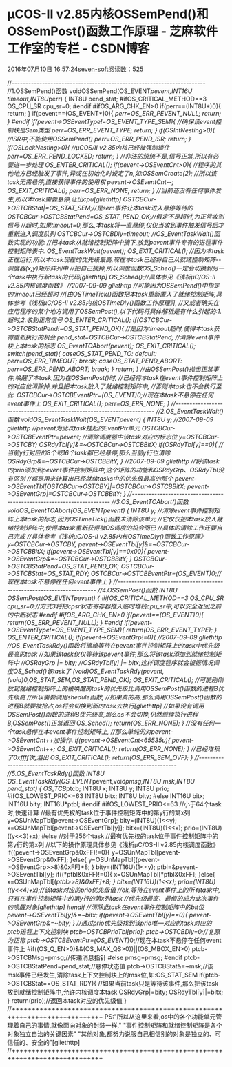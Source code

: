 
# μCOS-II v2.85内核OSSemPend()和OSSemPost()函数工作原理 -  芝麻软件工作室的专栏 - CSDN博客


2016年07月10日 16:57:24[seven-soft](https://me.csdn.net/softn)阅读数：525


//----------------------------------------------------------------------
//1.OSSemPend()函数
voidOSSemPend(OS_EVENT*pevent,INT16U timeout,INT8U*perr)
{
INT8U pend_stat;
\#ifOS_CRITICAL_METHOD==3
OS_CPU_SR cpu_sr=0;
\#endif
\#ifOS_ARG_CHK_EN>0
if(perr==(INT8U*)0){
return;
}
if(pevent==(OS_EVENT*)0){
*perr=OS_ERR_PEVENT_NULL;
return;
}
\#endif
if(pevent->OSEventType!=OS_EVENT_TYPE_SEM){
//确保该event控制块是Sem类型
*perr=OS_ERR_EVENT_TYPE;
return;
}
if(OSIntNesting>0){
//ISR中,不能使用OSSemPend()
*perr=OS_ERR_PEND_ISR;
return;
}
if(OSLockNesting>0){
//μCOS/II v2.85内核已经被强制锁住
*perr=OS_ERR_PEND_LOCKED;
return;
}
//非法的统统不是,信号正常,所以有必要进一步处理
OS_ENTER_CRITICAL();
if(pevent->OSEventCnt>0){
//程序的其他地方已经触发了事件,异或在初始化时设定了n,如:OSSemCreate(2);
//所以该task无需悬停,直接获得事件的使用权
pevent->OSEventCnt--;
OS_EXIT_CRITICAL();
*perr=OS_ERR_NONE;
return;
}
//当前还没有任何事件发生,所以本task需要悬停,让出cpu[gliethttp]
OSTCBCur->OSTCBStat|=OS_STAT_SEM;//是sem事件让本task进入悬停等待的
OSTCBCur->OSTCBStatPend=OS_STAT_PEND_OK;//假定不是超时,为正常收到信号
//超时,如果timeout=0,那么,本task将一直悬停,仅仅当收到事件触发信号后才重新进入调度队列
OSTCBCur->OSTCBDly=timeout;
//OS_EventTaskWait()函数实现的功能:
//把本task从就绪控制矩阵中摘下,放到pevent事件专有的进程事件控制矩阵表中.
OS_EventTaskWait(pevent);
OS_EXIT_CRITICAL();
//因为本task正在运行,所以本task现在的优先级最高,现在本task已经将自己从就绪控制矩阵--调度器(x,y)矩形阵列中
//把自己摘掉,所以调度函数OS_Sched()一定会切换到另一个task中执行新task的代码[gliethttp]
OS_Sched();//具体参见《浅析μC/OS-II v2.85内核调度函数》
//2007-09-09 gliethttp
//可能因为OSSemPend()中指定的timeout已经超时
//[由OSTimeTick()函数把本task重新置入了就绪控制矩阵,具体参考《浅析μC/OS-II v2.85内核OSTimeDly()函数工作原理》],
//又或者确实在应用程序的某个地方调用了OSSemPost(),以下代码将具体解析是有什么引起的:1.超时,2.收到正常信号
OS_ENTER_CRITICAL();
if(OSTCBCur->OSTCBStatPend!=OS_STAT_PEND_OK){
//是因为timeout超时,使得本task获得重新执行的机会
pend_stat=OSTCBCur->OSTCBStatPend;
//清除event事件块上本task的标志
OS_EventTOAbort(pevent);
OS_EXIT_CRITICAL();
switch(pend_stat){
caseOS_STAT_PEND_TO:
default:
*perr=OS_ERR_TIMEOUT;
break;
caseOS_STAT_PEND_ABORT:
*perr=OS_ERR_PEND_ABORT;
break;
}
return;
}
//由OSSemPost()抛出正常事件,唤醒了本task,因为在OSSemPost()时,
//已经将本task在event事件控制矩阵上的对应位清除掉,并且把本task放入了就绪控制矩阵中,
//否则本task也不会执行至此.
OSTCBCur->OSTCBEventPtr=(OS_EVENT*)0;//现在本task不悬停在任何event事件上
OS_EXIT_CRITICAL();
*perr=OS_ERR_NONE;
}
//----------------------------------------------------------------------
//2.OS_EventTaskWait()函数
voidOS_EventTaskWait(OS_EVENT*pevent)
{
INT8U y;
//2007-09-09 gliethttp
//pevent为此次task挂起的EventPtr单元
OSTCBCur->OSTCBEventPtr=pevent;
//清除调度器中该task对应的标志位
y=OSTCBCur->OSTCBY;
OSRdyTbl[y]&=~OSTCBCur->OSTCBBitX;
if(OSRdyTbl[y]==0){
//当前y行对应的8个或16个task都已经悬停,那么当前y行也清除.
OSRdyGrp&=~OSTCBCur->OSTCBBitY;
}
//2007-09-09 gliethttp
//将该task的prio添加到pevent事件控制矩阵中,这个矩阵的功能和OSRdyGrp、OSRdyTbl没有区别
//都是用来计算出已经就绪tasks中的优先级最高的那个
pevent->OSEventTbl[OSTCBCur->OSTCBY]|=OSTCBCur->OSTCBBitX;
pevent->OSEventGrp|=OSTCBCur->OSTCBBitY;
}
//----------------------------------------------------------------------
//3.OS_EventTOAbort()函数
voidOS_EventTOAbort(OS_EVENT*pevent)
{
INT8U y;
//清除event事件控制矩阵上本task的标志,因为OSTimeTick()函数未清除该单元
//它仅仅把本task放入就绪控制矩阵中,使得本task重新获得被OS调度的机会而已
//具体的清除工作还要自己完成
//具体参考《浅析μC/OS-II v2.85内核OSTimeDly()函数工作原理》
y=OSTCBCur->OSTCBY;
pevent->OSEventTbl[y]&=~OSTCBCur->OSTCBBitX;
if(pevent->OSEventTbl[y]==0x00){
pevent->OSEventGrp&=~OSTCBCur->OSTCBBitY;
}
OSTCBCur->OSTCBStatPend=OS_STAT_PEND_OK;
OSTCBCur->OSTCBStat=OS_STAT_RDY;
OSTCBCur->OSTCBEventPtr=(OS_EVENT*)0;//现在本task不悬停在任何event事件上
}
//----------------------------------------------------------------------
//4.OSSemPost()函数
INT8U OSSemPost(OS_EVENT*pevent)
{
\#ifOS_CRITICAL_METHOD==3
OS_CPU_SR cpu_sr=0;//方式3将把cpsr状态寄存器推入临时堆栈cpu_sr中,可以安全返回之前的中断状态
\#endif
\#ifOS_ARG_CHK_EN>0
if(pevent==(OS_EVENT*)0){
return(OS_ERR_PEVENT_NULL);
}
\#endif
if(pevent->OSEventType!=OS_EVENT_TYPE_SEM){
return(OS_ERR_EVENT_TYPE);
}
OS_ENTER_CRITICAL();
if(pevent->OSEventGrp!=0){
//2007-09-09 gliethttp
//OS_EventTaskRdy()函数将摘掉等待在pevent事件控制矩阵上的task中优先级最高的task
//如果该task仅仅等待该pevent事件,那么将该task添加到就绪控制矩阵中
//OSRdyGrp |= bity;
//OSRdyTbl[y] |= bitx;这样调度程序就会根据情况调度OS_Sched()该task了
(void)OS_EventTaskRdy(pevent,(void*)0,OS_STAT_SEM,OS_STAT_PEND_OK);
OS_EXIT_CRITICAL();
//可能刚刚放到就绪控制矩阵上的被唤醒的task的优先级比调用OSSemPost()函数的进程B优先级高
//所以需要调用shedule函数,
//如果真的高,那么调用OSSemPost()函数的进程B就要被抢占,os将会切换到新的task去执行[gliethttp]
//如果没有调用OSSemPost()函数的进程B优先级高,那么os不会切换,仍然继续执行进程B,OSSemPost()正常返回
OS_Sched();
return(OS_ERR_NONE);
}
//没有任何一个task悬停在本event事件控制矩阵上,
//那么单纯的对pevent->OSEventCnt++加操作.
if(pevent->OSEventCnt<65535u){
pevent->OSEventCnt++;
OS_EXIT_CRITICAL();
return(OS_ERR_NONE);
}
//已经堆积了0xffff次,溢出
OS_EXIT_CRITICAL();
return(OS_ERR_SEM_OVF);
}
//----------------------------------------------------------------------
//5.OS_EventTaskRdy()函数
INT8U OS_EventTaskRdy(OS_EVENT*pevent,void*pmsg,INT8U
 msk,INT8U pend_stat)
{
OS_TCB*ptcb;
INT8U x;
INT8U y;
INT8U prio;
\#ifOS_LOWEST_PRIO<=63
INT8U bitx;
INT8U bity;
\#else
INT16U bitx;
INT16U bity;
INT16U*ptbl;
\#endif
\#ifOS_LOWEST_PRIO<=63
//小于64个task时,快速计算
//最有优先权的task位于事件控制矩阵中的第y行的第x列
y=OSUnMapTbl[pevent->OSEventGrp];
bity=(INT8U)(1<<y);
x=OSUnMapTbl[pevent->OSEventTbl[y]];
bitx=(INT8U)(1<<x);
prio=(INT8U)((y<<3)+x);
\#else
//对于256个task
//最有优先权的task位于事件控制矩阵中的第y行的第x列
//以下的操作原理具体参见《浅析μC/OS-II v2.85内核调度函数》
if((pevent->OSEventGrp&0xFF)!=0){
y=OSUnMapTbl[pevent->OSEventGrp&0xFF];
}else{
y=OSUnMapTbl[(pevent->OSEventGrp>>8)&0xFF]+8;
}
bity=(INT16U)(1<<y);
ptbl=&pevent->OSEventTbl[y];
if((*ptbl&0xFF)!=0){
x=OSUnMapTbl[*ptbl&0xFF];
}else{
x=OSUnMapTbl[(*ptbl>>8)&0xFF]+8;
}
bitx=(INT16U)(1<<x);
prio=(INT8U)((y<<4)+x);//该task对应的prio优先级值
//ok,等待在event事件上的所有task中,只有在事件控制矩阵中的第y行的第x列task
//优先级最高、最值的成为此次事件的唤醒对象[gliethttp]
\#endif
//清除此task在event事件控制矩阵中的bit位
pevent->OSEventTbl[y]&=~bitx;
if(pevent->OSEventTbl[y]==0){
pevent->OSEventGrp&=~bity;
}
//通过prio优先级找到该prio唯一对应的task对应的ptcb进程上下文控制块
ptcb=OSTCBPrioTbl[prio];
ptcb->OSTCBDly=0;//复原为正常
ptcb->OSTCBEventPtr=(OS_EVENT*)0;//现在本task不悬停在任何event事件上
\#if((OS_Q_EN>0)&&(OS_MAX_QS>0))||(OS_MBOX_EN>0)
ptcb->OSTCBMsg=pmsg;//传递消息指针
\#else
pmsg=pmsg;
\#endif
ptcb->OSTCBStatPend=pend_stat;//悬停状态值
ptcb->OSTCBStat&=~msk;//该msk事件已经发生,清除task上下文控制块上的msk位,如:OS_STAT_SEM
if(ptcb->OSTCBStat==OS_STAT_RDY){
//如果当前task只是等待该事件,那么把该task放到就绪控制矩阵中,允许内核调度本task
OSRdyGrp|=bity;
OSRdyTbl[y]|=bitx;
}
return(prio);//返回本task对应的优先级值
}
//+++++++++++++++++++++++++++++++++++++++++++++++++++++++++++++++++++++++++++++
PS:"所以从这里来看,os中的各个功能单元管理着自己的事情,就像面向对象的封装一样,"
"事件控制矩阵和就绪控制矩阵是各个对象独立自治的关键因素"
"其他对象,都努力说服自己相信别的对象是独立的、可信任的、安全的"[gliethttp]
//+++++++++++++++++++++++++++++++++++++++++++++++++++++++++++++++++++++++++++++

